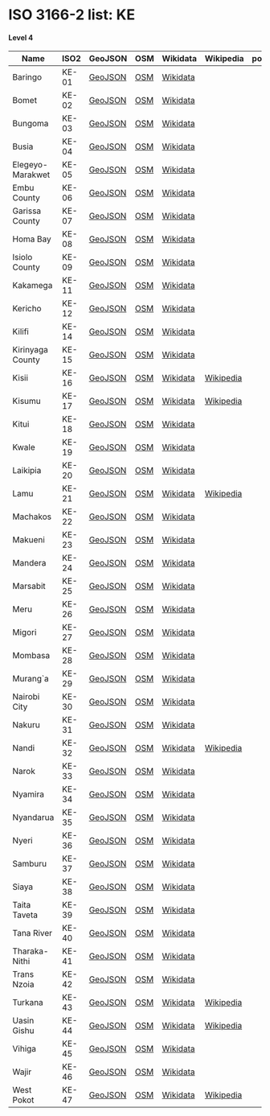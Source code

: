 # ISO 3166-2 list: KE


#### Level 4
Name | ISO2 | GeoJSON | OSM | Wikidata | Wikipedia | population 
--- | --- | --- | --- | --- | --- | --: 
Baringo | KE-01 | [GeoJSON](../../geojson/q8/iso2/KE/KE-01.geojson) | [OSM](https://www.openstreetmap.org/relation/3495537) | [Wikidata](https://www.wikidata.org/wiki/Q808201) |  | 
Bomet | KE-02 | [GeoJSON](../../geojson/q8/iso2/KE/KE-02.geojson) | [OSM](https://www.openstreetmap.org/relation/3338139) | [Wikidata](https://www.wikidata.org/wiki/Q891952) |  | 
Bungoma | KE-03 | [GeoJSON](../../geojson/q8/iso2/KE/KE-03.geojson) | [OSM](https://www.openstreetmap.org/relation/3495538) | [Wikidata](https://www.wikidata.org/wiki/Q2928204) |  | 
Busia | KE-04 | [GeoJSON](../../geojson/q8/iso2/KE/KE-04.geojson) | [OSM](https://www.openstreetmap.org/relation/3486321) | [Wikidata](https://www.wikidata.org/wiki/Q1017519) |  | 
Elegeyo-Marakwet | KE-05 | [GeoJSON](../../geojson/q8/iso2/KE/KE-05.geojson) | [OSM](https://www.openstreetmap.org/relation/3495539) | [Wikidata](https://www.wikidata.org/wiki/Q15216433) |  | 
Embu County | KE-06 | [GeoJSON](../../geojson/q8/iso2/KE/KE-06.geojson) | [OSM](https://www.openstreetmap.org/relation/3495540) | [Wikidata](https://www.wikidata.org/wiki/Q1335242) |  | 
Garissa County | KE-07 | [GeoJSON](../../geojson/q8/iso2/KE/KE-07.geojson) | [OSM](https://www.openstreetmap.org/relation/3495541) | [Wikidata](https://www.wikidata.org/wiki/Q1494292) |  | 
Homa Bay | KE-08 | [GeoJSON](../../geojson/q8/iso2/KE/KE-08.geojson) | [OSM](https://www.openstreetmap.org/relation/3486017) | [Wikidata](https://www.wikidata.org/wiki/Q1625834) |  | 
Isiolo County | KE-09 | [GeoJSON](../../geojson/q8/iso2/KE/KE-09.geojson) | [OSM](https://www.openstreetmap.org/relation/3495542) | [Wikidata](https://www.wikidata.org/wiki/Q1499046) |  | 
Kakamega | KE-11 | [GeoJSON](../../geojson/q8/iso2/KE/KE-11.geojson) | [OSM](https://www.openstreetmap.org/relation/3495543) | [Wikidata](https://www.wikidata.org/wiki/Q1721867) |  | 
Kericho | KE-12 | [GeoJSON](../../geojson/q8/iso2/KE/KE-12.geojson) | [OSM](https://www.openstreetmap.org/relation/3486288) | [Wikidata](https://www.wikidata.org/wiki/Q1739252) |  | 
Kilifi | KE-14 | [GeoJSON](../../geojson/q8/iso2/KE/KE-14.geojson) | [OSM](https://www.openstreetmap.org/relation/3495545) | [Wikidata](https://www.wikidata.org/wiki/Q1741307) |  | 
Kirinyaga County | KE-15 | [GeoJSON](../../geojson/q8/iso2/KE/KE-15.geojson) | [OSM](https://www.openstreetmap.org/relation/3495546) | [Wikidata](https://www.wikidata.org/wiki/Q2230311) |  | 
Kisii | KE-16 | [GeoJSON](../../geojson/q8/iso2/KE/KE-16.geojson) | [OSM](https://www.openstreetmap.org/relation/3338140) | [Wikidata](https://www.wikidata.org/wiki/Q1743730) | [Wikipedia](http://en.wikipedia.org/wiki/en%3AKisii%20County) | 
Kisumu | KE-17 | [GeoJSON](../../geojson/q8/iso2/KE/KE-17.geojson) | [OSM](https://www.openstreetmap.org/relation/3486289) | [Wikidata](https://www.wikidata.org/wiki/Q1743809) | [Wikipedia](http://en.wikipedia.org/wiki/en%3AKisumu%20County) | 
Kitui | KE-18 | [GeoJSON](../../geojson/q8/iso2/KE/KE-18.geojson) | [OSM](https://www.openstreetmap.org/relation/3495547) | [Wikidata](https://www.wikidata.org/wiki/Q1722597) |  | 
Kwale | KE-19 | [GeoJSON](../../geojson/q8/iso2/KE/KE-19.geojson) | [OSM](https://www.openstreetmap.org/relation/3495548) | [Wikidata](https://www.wikidata.org/wiki/Q952571) |  | 
Laikipia | KE-20 | [GeoJSON](../../geojson/q8/iso2/KE/KE-20.geojson) | [OSM](https://www.openstreetmap.org/relation/3495549) | [Wikidata](https://www.wikidata.org/wiki/Q1800699) |  | 
Lamu | KE-21 | [GeoJSON](../../geojson/q8/iso2/KE/KE-21.geojson) | [OSM](https://www.openstreetmap.org/relation/3495550) | [Wikidata](https://www.wikidata.org/wiki/Q1951652) | [Wikipedia](http://en.wikipedia.org/wiki/de%3ALamu) | 
Machakos | KE-22 | [GeoJSON](../../geojson/q8/iso2/KE/KE-22.geojson) | [OSM](https://www.openstreetmap.org/relation/3492707) | [Wikidata](https://www.wikidata.org/wiki/Q1882639) |  | 
Makueni | KE-23 | [GeoJSON](../../geojson/q8/iso2/KE/KE-23.geojson) | [OSM](https://www.openstreetmap.org/relation/3492708) | [Wikidata](https://www.wikidata.org/wiki/Q473717) |  | 
Mandera | KE-24 | [GeoJSON](../../geojson/q8/iso2/KE/KE-24.geojson) | [OSM](https://www.openstreetmap.org/relation/3495551) | [Wikidata](https://www.wikidata.org/wiki/Q1477874) |  | 
Marsabit | KE-25 | [GeoJSON](../../geojson/q8/iso2/KE/KE-25.geojson) | [OSM](https://www.openstreetmap.org/relation/3495552) | [Wikidata](https://www.wikidata.org/wiki/Q1323683) |  | 
Meru | KE-26 | [GeoJSON](../../geojson/q8/iso2/KE/KE-26.geojson) | [OSM](https://www.openstreetmap.org/relation/3495553) | [Wikidata](https://www.wikidata.org/wiki/Q15045704) |  | 
Migori | KE-27 | [GeoJSON](../../geojson/q8/iso2/KE/KE-27.geojson) | [OSM](https://www.openstreetmap.org/relation/3486018) | [Wikidata](https://www.wikidata.org/wiki/Q429955) |  | 
Mombasa | KE-28 | [GeoJSON](../../geojson/q8/iso2/KE/KE-28.geojson) | [OSM](https://www.openstreetmap.org/relation/3495554) | [Wikidata](https://www.wikidata.org/wiki/Q1112885) |  | 
Murang`a | KE-29 | [GeoJSON](../../geojson/q8/iso2/KE/KE-29.geojson) | [OSM](https://www.openstreetmap.org/relation/3977580) | [Wikidata](https://www.wikidata.org/wiki/Q1781723) |  |
Nairobi City | KE-30 | [GeoJSON](../../geojson/q8/iso2/KE/KE-30.geojson) | [OSM](https://www.openstreetmap.org/relation/9721587) | [Wikidata](https://www.wikidata.org/wiki/Q3335223) |  | 
Nakuru | KE-31 | [GeoJSON](../../geojson/q8/iso2/KE/KE-31.geojson) | [OSM](https://www.openstreetmap.org/relation/3486019) | [Wikidata](https://www.wikidata.org/wiki/Q1852202) |  | 
Nandi | KE-32 | [GeoJSON](../../geojson/q8/iso2/KE/KE-32.geojson) | [OSM](https://www.openstreetmap.org/relation/3495556) | [Wikidata](https://www.wikidata.org/wiki/Q1964569) | [Wikipedia](http://en.wikipedia.org/wiki/en%3ANandi%20County) | 
Narok | KE-33 | [GeoJSON](../../geojson/q8/iso2/KE/KE-33.geojson) | [OSM](https://www.openstreetmap.org/relation/3338145) | [Wikidata](https://www.wikidata.org/wiki/Q1852220) |  | 
Nyamira | KE-34 | [GeoJSON](../../geojson/q8/iso2/KE/KE-34.geojson) | [OSM](https://www.openstreetmap.org/relation/3486290) | [Wikidata](https://www.wikidata.org/wiki/Q1569613) |  | 
Nyandarua | KE-35 | [GeoJSON](../../geojson/q8/iso2/KE/KE-35.geojson) | [OSM](https://www.openstreetmap.org/relation/3495557) | [Wikidata](https://www.wikidata.org/wiki/Q1714352) |  | 
Nyeri | KE-36 | [GeoJSON](../../geojson/q8/iso2/KE/KE-36.geojson) | [OSM](https://www.openstreetmap.org/relation/3495558) | [Wikidata](https://www.wikidata.org/wiki/Q749665) |  | 
Samburu | KE-37 | [GeoJSON](../../geojson/q8/iso2/KE/KE-37.geojson) | [OSM](https://www.openstreetmap.org/relation/3495559) | [Wikidata](https://www.wikidata.org/wiki/Q2096419) |  | 
Siaya | KE-38 | [GeoJSON](../../geojson/q8/iso2/KE/KE-38.geojson) | [OSM](https://www.openstreetmap.org/relation/3486291) | [Wikidata](https://www.wikidata.org/wiki/Q3482913) |  | 
Taita Taveta | KE-39 | [GeoJSON](../../geojson/q8/iso2/KE/KE-39.geojson) | [OSM](https://www.openstreetmap.org/relation/3495560) | [Wikidata](https://www.wikidata.org/wiki/Q7193788) |  | 
Tana River | KE-40 | [GeoJSON](../../geojson/q8/iso2/KE/KE-40.geojson) | [OSM](https://www.openstreetmap.org/relation/3495561) | [Wikidata](https://www.wikidata.org/wiki/Q383150) |  | 
Tharaka-Nithi | KE-41 | [GeoJSON](../../geojson/q8/iso2/KE/KE-41.geojson) | [OSM](https://www.openstreetmap.org/relation/3495562) | [Wikidata](https://www.wikidata.org/wiki/Q2189432) |  | 
Trans Nzoia | KE-42 | [GeoJSON](../../geojson/q8/iso2/KE/KE-42.geojson) | [OSM](https://www.openstreetmap.org/relation/3495563) | [Wikidata](https://www.wikidata.org/wiki/Q1278653) |  | 
Turkana | KE-43 | [GeoJSON](../../geojson/q8/iso2/KE/KE-43.geojson) | [OSM](https://www.openstreetmap.org/relation/3495564) | [Wikidata](https://www.wikidata.org/wiki/Q1633078) | [Wikipedia](http://en.wikipedia.org/wiki/en%3ATurkana%20County) | 
Uasin Gishu | KE-44 | [GeoJSON](../../geojson/q8/iso2/KE/KE-44.geojson) | [OSM](https://www.openstreetmap.org/relation/3495565) | [Wikidata](https://www.wikidata.org/wiki/Q1121429) | [Wikipedia](http://en.wikipedia.org/wiki/en%3AUasin%20Gishu%20County) | 
Vihiga | KE-45 | [GeoJSON](../../geojson/q8/iso2/KE/KE-45.geojson) | [OSM](https://www.openstreetmap.org/relation/3486322) | [Wikidata](https://www.wikidata.org/wiki/Q1313202) |  | 
Wajir | KE-46 | [GeoJSON](../../geojson/q8/iso2/KE/KE-46.geojson) | [OSM](https://www.openstreetmap.org/relation/3495566) | [Wikidata](https://www.wikidata.org/wiki/Q1852209) |  | 
West Pokot | KE-47 | [GeoJSON](../../geojson/q8/iso2/KE/KE-47.geojson) | [OSM](https://www.openstreetmap.org/relation/3495567) | [Wikidata](https://www.wikidata.org/wiki/Q590860) | [Wikipedia](http://en.wikipedia.org/wiki/en%3AWest%20Pokot%20County) | 
